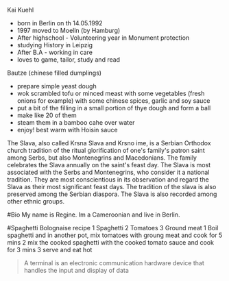
Kai Kuehl
- born in Berlin on th 14.05.1992
- 1997 moved to Moelln (by Hamburg)
- After highschool - Volunteering year in Monument protection
- studying History in Leipzig
- After B.A - working in care
- loves to game, tailor, study and read

Bautze (chinese filled dumplings)

- prepare simple yeast dough
- wok scrambled tofu or minced meast with some vegetables (fresh onions 
  for example) with some chinese spices, garlic and soy sauce
- put a bit of the filling in a small portion of thye dough and form a ball
- make like 20 of them
- steam them in a bamboo cahe over water
- enjoy! best warm with Hoisin sauce

The Slava, also called Krsna Slava and Krsno ime,
 is a Serbian Orthodox church tradition of the ritual glorification of
 one's family's patron saint among Serbs, but also Montenegrins and Macedonians.
 The family celebrates the Slava annually on the saint's feast day.
 The Slava is most associated with the Serbs and Montenegrins,
 who consider it a national tradition.
 They are most conscientious in its observation and
 regard the Slava as their most significant feast days.
 The tradition of the slava is also preserved among the Serbian diaspora.
 The Slava is also recorded among other ethnic groups.

#Bio
My name is Regine. Im a Cameroonian and live in Berlin.

#Spaghetti Bolognaise recipe
1 Spaghetti
2 Tomatoes
3 Ground meat
   1 Boil spaghetti and in another pot, mix tomatoes with groung meat and cook for 5 mins
   2 mix the cooked spaghetti with the cooked tomato sauce and cook for 3 mins
   3 serve and eat hot
> A terminal is an electronic communication hardware device that handles the input and display of data

